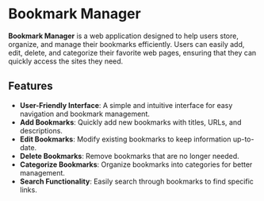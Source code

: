 # Bookmark Manager  

**Bookmark Manager** is a web application designed to help users store, organize, and manage their bookmarks efficiently. Users can easily add, edit, delete, and categorize their favorite web pages, ensuring that they can quickly access the sites they need.

## Features

- **User-Friendly Interface**: A simple and intuitive interface for easy navigation and bookmark management.
- **Add Bookmarks**: Quickly add new bookmarks with titles, URLs, and descriptions.
- **Edit Bookmarks**: Modify existing bookmarks to keep information up-to-date.
- **Delete Bookmarks**: Remove bookmarks that are no longer needed.
- **Categorize Bookmarks**: Organize bookmarks into categories for better  management.
- **Search Functionality**: Easily search through bookmarks to find specific links.


